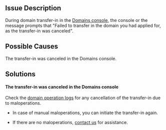 ## Issue Description

During domain transfer-in in the [Domains console](https://console.cloud.tencent.com/domain/mydomain), the console or the message prompts that "Failed to transfer in the domain you had applied for, as the transfer-in was canceled".

## Possible Causes

The transfer-in was canceled in the Domains console.

## Solutions

#### The transfer-in was canceled in the Domains console

Check the [domain operation logs](https://console.cloud.tencent.com/domain/logs) for any cancellation of the transfer-in due to maloperations.
- In case of manual maloperations, you can initiate the transfer-in again.

- If there are no maloperations, [contact us](https://intl.cloud.tencent.com/contact-sales) for assistance.
